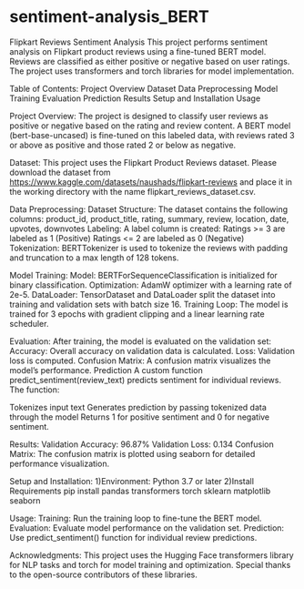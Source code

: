 # sentiment-analysis_BERT

Flipkart Reviews Sentiment Analysis
This project performs sentiment analysis on Flipkart product reviews using a fine-tuned BERT model. Reviews are classified as either positive or negative based on user ratings. The project uses transformers and torch libraries for model implementation.

Table of Contents:
Project Overview
Dataset
Data Preprocessing
Model Training
Evaluation
Prediction
Results
Setup and Installation
Usage

Project Overview:
The project is designed to classify user reviews as positive or negative based on the rating and review content. A BERT model (bert-base-uncased) is fine-tuned on this labeled data, with reviews rated 3 or above as positive and those rated 2 or below as negative.

Dataset:
This project uses the Flipkart Product Reviews dataset. Please download the dataset from https://www.kaggle.com/datasets/naushads/flipkart-reviews and place it in the working directory with the name flipkart_reviews_dataset.csv.

Data Preprocessing:
Dataset Structure: The dataset contains the following columns:
product_id, product_title, rating, summary, review, location, date, upvotes, downvotes
Labeling: A label column is created:
Ratings >= 3 are labeled as 1 (Positive)
Ratings <= 2 are labeled as 0 (Negative)
Tokenization: BERTTokenizer is used to tokenize the reviews with padding and truncation to a max length of 128 tokens.

Model Training:
Model: BERTForSequenceClassification is initialized for binary classification.
Optimization: AdamW optimizer with a learning rate of 2e-5.
DataLoader: TensorDataset and DataLoader split the dataset into training and validation sets with batch size 16.
Training Loop: The model is trained for 3 epochs with gradient clipping and a linear learning rate scheduler.

Evaluation:
After training, the model is evaluated on the validation set:
Accuracy: Overall accuracy on validation data is calculated.
Loss: Validation loss is computed.
Confusion Matrix: A confusion matrix visualizes the model’s performance.
Prediction
A custom function predict_sentiment(review_text) predicts sentiment for individual reviews. The function:

Tokenizes input text
Generates prediction by passing tokenized data through the model
Returns 1 for positive sentiment and 0 for negative sentiment.

Results:
Validation Accuracy: 96.87%
Validation Loss: 0.134
Confusion Matrix: The confusion matrix is plotted using seaborn for detailed performance visualization.

Setup and Installation:
1)Environment: Python 3.7 or later
2)Install Requirements
pip install pandas transformers torch sklearn matplotlib seaborn

Usage:
Training: Run the training loop to fine-tune the BERT model.
Evaluation: Evaluate model performance on the validation set.
Prediction: Use predict_sentiment() function for individual review predictions.

Acknowledgments:
This project uses the Hugging Face transformers library for NLP tasks and torch for model training and optimization. Special thanks to the open-source contributors of these libraries.






